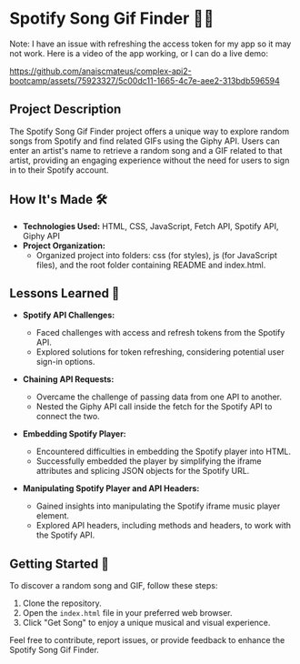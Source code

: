 # Spotify Song Gif Finder 🎵🎶

Note: I have an issue with refreshing the access token for my app so it may not work. Here is a video of the app working, or I can do a live demo:

https://github.com/anaiscmateus/complex-api2-bootcamp/assets/75923327/5c00dc11-1665-4c7e-aee2-313bdb596594

## Project Description

The Spotify Song Gif Finder project offers a unique way to explore random songs from Spotify and find related GIFs using the Giphy API. Users can enter an artist's name to retrieve a random song and a GIF related to that artist, providing an engaging experience without the need for users to sign in to their Spotify account.

## How It's Made 🛠️

- **Technologies Used:** HTML, CSS, JavaScript, Fetch API, Spotify API, Giphy API
- **Project Organization:**
  - Organized project into folders: css (for styles), js (for JavaScript files), and the root folder containing README and index.html.

## Lessons Learned 🧠

- **Spotify API Challenges:**
  - Faced challenges with access and refresh tokens from the Spotify API.
  - Explored solutions for token refreshing, considering potential user sign-in options.

- **Chaining API Requests:**
  - Overcame the challenge of passing data from one API to another.
  - Nested the Giphy API call inside the fetch for the Spotify API to connect the two.

- **Embedding Spotify Player:**
  - Encountered difficulties in embedding the Spotify player into HTML.
  - Successfully embedded the player by simplifying the iframe attributes and splicing JSON objects for the Spotify URL.

- **Manipulating Spotify Player and API Headers:**
  - Gained insights into manipulating the Spotify iframe music player element.
  - Explored API headers, including methods and headers, to work with the Spotify API.

## Getting Started 🚀

To discover a random song and GIF, follow these steps:

1. Clone the repository.
2. Open the `index.html` file in your preferred web browser.
3. Click "Get Song" to enjoy a unique musical and visual experience.

Feel free to contribute, report issues, or provide feedback to enhance the Spotify Song Gif Finder.
